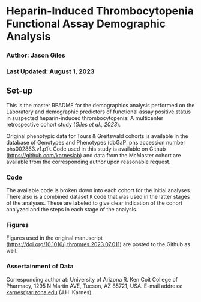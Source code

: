 # Heparin-Induced Thrombocytopenia Functional Assay Demographic Analysis

### Author: Jason Giles
### Last Updated: August 1, 2023

## Set-up
This is the master README for the demographics analysis performed on the Laboratory and demographic predictors of functional assay positive status
in suspected heparin-induced thrombocytopenia: A multicenter
retrospective cohort study (*Giles et al., 2023*). 

Original phenotypic data for Tours & Greifswald
cohorts is available in the database of Genotypes and Phenotypes
(dbGaP: phs accession number phs002863.v1.p1). Code used in this
study is available on Github (https://github.com/karneslab) and data
from the McMaster cohort are available from the corresponding author
upon reasonable request.

### Code

The available code is broken down into each cohort for the initial analyses. There also is a combined dataset `R` code that was used in the latter stages of the analyses. These are labeled to give clear indication of the cohort analyzed and the steps in each stage of the analysis. 

### Figures

Figures used in the original manuscript (https://doi.org/10.1016/j.thromres.2023.07.011) are posted to the Github as well. 


### Assertainment of Data
Corresponding author at: University of Arizona R. Ken Coit College of Pharmacy, 1295 N Martin AVE, Tucson, AZ 85721, USA.
E-mail address: karnes@arizona.edu (J.H. Karnes).
